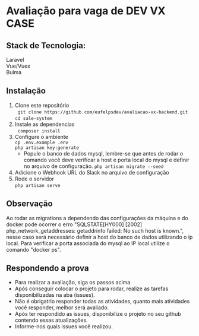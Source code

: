 # Avaliação para vaga de DEV VX CASE

## Stack de Tecnologia:  
Laravel  
Vue/Vuex  
Bulma  

## Instalação
 1. Clone este repositório  
 ` git clone https://github.com/eufelpsdev/avaliacao-vx-backend.git`  
 `cd sale-system`  
 2. Instale as dependencias  
 ` composer install`  
 3. Configure o ambiente  
 `cp .env.example .env`  
 `php artisan key:generate`  
    - Popule o banco de dados mysql, lembre-se que antes de rodar o comando você deve verificar a host e porta local do mysql e definir no arquivo de configuração. 
 `php artisan migrate --seed`
 4. Adicione o Webhook URL do Slack no arquivo de configuração  
 5. Rode o servidor  
 `php artisan serve`  

 ## Observação
 Ao rodar as migrations a dependendo das configurações da máquina e do docker pode ocorrer o erro "SQLSTATE[HY000] [2002] php_network_getaddresses: getaddrinfo failed: No such host is known.", nesse caso será necessário definir a host do banco de dados utilizando o ip local. Para verificar a porta associada do mysql ao IP local utilize o comando "docker ps".


## Respondendo a prova

- Para realizar a avaliação, siga os passos acima. 
- Após conseguir colocar o projeto para rodar, realize as tarefas disponibilizadas na aba (issues). 
- Não é obrigatrio responder todas as atividades, quanto mais atividades você responder, melhor será avaliado.
- Após ter respondido as issues, disponibilize o projeto no seu github contendo essas atualizações.
- Informe-nos quais issues você realizou.
